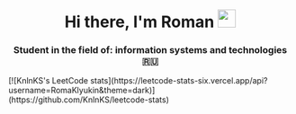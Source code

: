<h1 align="center">Hi there, I'm Roman <img src="https://github.com/blackcater/blackcater/raw/main/images/Hi.gif" height="32"/></h1>
<h3 align="center">Student in the field of: information systems and technologies 🇷🇺</h3>
[![KnlnKS's LeetCode stats](https://leetcode-stats-six.vercel.app/api?username=RomaKlyukin&theme=dark)](https://github.com/KnlnKS/leetcode-stats)
